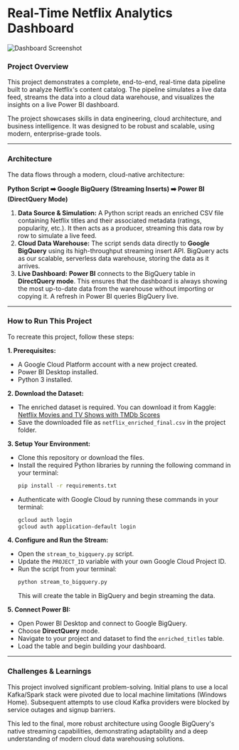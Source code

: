 # Real-Time Netflix Analytics Dashboard

![Dashboard Screenshot](dashboard-screenshot.png)

### Project Overview

This project demonstrates a complete, end-to-end, real-time data pipeline built to analyze Netflix's content catalog. The pipeline simulates a live data feed, streams the data into a cloud data warehouse, and visualizes the insights on a live Power BI dashboard.

The project showcases skills in data engineering, cloud architecture, and business intelligence. It was designed to be robust and scalable, using modern, enterprise-grade tools.

---

### Architecture

The data flows through a modern, cloud-native architecture:

**Python Script ➡️ Google BigQuery (Streaming Inserts) ➡️ Power BI (DirectQuery Mode)**

1.  **Data Source & Simulation:** A Python script reads an enriched CSV file containing Netflix titles and their associated metadata (ratings, popularity, etc.). It then acts as a producer, streaming this data row by row to simulate a live feed.
2.  **Cloud Data Warehouse:** The script sends data directly to **Google BigQuery** using its high-throughput streaming insert API. BigQuery acts as our scalable, serverless data warehouse, storing the data as it arrives.
3.  **Live Dashboard:** **Power BI** connects to the BigQuery table in **DirectQuery mode**. This ensures that the dashboard is always showing the most up-to-date data from the warehouse without importing or copying it. A refresh in Power BI queries BigQuery live.

---

### How to Run This Project

To recreate this project, follow these steps:

**1. Prerequisites:**
* A Google Cloud Platform account with a new project created.
* Power BI Desktop installed.
* Python 3 installed.

**2. Download the Dataset:**
* The enriched dataset is required. You can download it from Kaggle: [Netflix Movies and TV Shows with TMDb Scores](https://www.kaggle.com/datasets/satpreetmakhija/netflix-movies-and-tv-shows-with-tmdb-scores)
* Save the downloaded file as `netflix_enriched_final.csv` in the project folder.

**3. Setup Your Environment:**
* Clone this repository or download the files.
* Install the required Python libraries by running the following command in your terminal:
    ```bash
    pip install -r requirements.txt
    ```
* Authenticate with Google Cloud by running these commands in your terminal:
    ```bash
    gcloud auth login
    gcloud auth application-default login
    ```

**4. Configure and Run the Stream:**
* Open the `stream_to_bigquery.py` script.
* Update the `PROJECT_ID` variable with your own Google Cloud Project ID.
* Run the script from your terminal:
    ```bash
    python stream_to_bigquery.py
    ```
    This will create the table in BigQuery and begin streaming the data.

**5. Connect Power BI:**
* Open Power BI Desktop and connect to Google BigQuery.
* Choose **DirectQuery** mode.
* Navigate to your project and dataset to find the `enriched_titles` table.
* Load the table and begin building your dashboard.

---

### Challenges & Learnings

This project involved significant problem-solving. Initial plans to use a local Kafka/Spark stack were pivoted due to local machine limitations (Windows Home). Subsequent attempts to use cloud Kafka providers were blocked by service outages and signup barriers.

This led to the final, more robust architecture using Google BigQuery's native streaming capabilities, demonstrating adaptability and a deep understanding of modern cloud data warehousing solutions.
